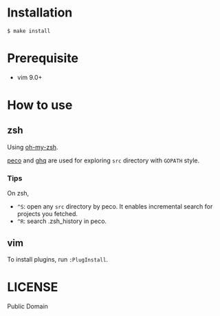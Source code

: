 Installation
============

```
$ make install
```

Prerequisite
============

* vim 9.0+

How to use
==========

zsh
---

Using [oh-my-zsh](https://github.com/robbyrussell/oh-my-zsh).

[peco](https://github.com/peco/peco) and [ghq](https://github.com/motemen/ghq) are used for exploring `src` directory with `GOPATH` style.

### Tips

On zsh,

* `^S`: open any `src` directory by peco. It enables incremental search for projects you fetched.
* `^R`: search .zsh_history in peco.

vim
---

To install plugins, run `:PlugInstall`.

LICENSE
=======

Public Domain
